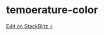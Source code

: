 # temoerature-color

[Edit on StackBlitz ⚡️](https://stackblitz.com/edit/stackblitz-starters-m1n5cp)
